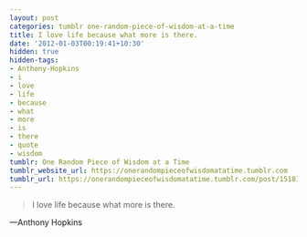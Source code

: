 ```yaml
---
layout: post
categories: tumblr one-random-piece-of-wisdom-at-a-time
title: I love life because what more is there.
date: '2012-01-03T00:19:41+10:30'
hidden: true
hidden-tags:
- Anthony-Hopkins
- i
- love
- life
- because
- what
- more
- is
- there
- quote
- wisdom
tumblr: One Random Piece of Wisdom at a Time
tumblr_website_url: https://onerandompieceofwisdomatatime.tumblr.com
tumblr_url: https://onerandompieceofwisdomatatime.tumblr.com/post/15181754518/i-love-life-because-what-more-is-there
---
```

> I love life because what more is there.

—Anthony Hopkins
